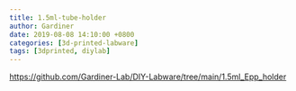 ```yaml
---
title: 1.5ml-tube-holder
author: Gardiner
date: 2019-08-08 14:10:00 +0800
categories: [3d-printed-labware]
tags: [3dprinted, diylab]
---
```

https://github.com/Gardiner-Lab/DIY-Labware/tree/main/1.5ml_Epp_holder
